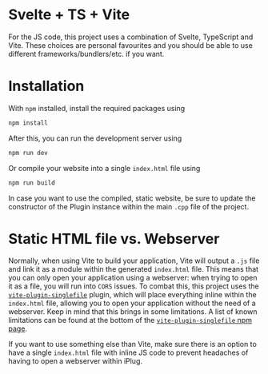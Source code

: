 # Svelte + TS + Vite
For the JS code, this project uses a combination of Svelte, TypeScript and Vite. These choices are personal favourites and you should be able to use different frameworks/bundlers/etc. if you want.

# Installation
With `npm` installed, install the required packages using
```zsh
npm install
```
After this, you can run the development server using
```zsh
npm run dev
```
Or compile your website into a single `index.html` file using
```zsh
npm run build
```
In case you want to use the compiled, static website, be sure to update the constructor of the Plugin instance within the main `.cpp` file of the project.

# Static HTML file vs. Webserver
Normally, when using Vite to build your application, Vite will output a `.js` file and link it as a module within the generated `index.html` file. This means that you can only open your application using a webserver: when trying to open it as a file, you will run into `CORS` issues.
To combat this, this project uses the [`vite-plugin-singlefile`](https://www.npmjs.com/package/vite-plugin-singlefile) plugin, which will place everything inline within the `index.html` file, allowing you to open your application without the need of a webserver. Keep in mind that this brings in some limitations. A list of known limitations can be found at the bottom of the [`vite-plugin-singlefile` npm page](https://www.npmjs.com/package/vite-plugin-singlefile).

If you want to use something else than Vite, make sure there is an option to have a single `index.html` file with inline JS code to prevent headaches of having to open a webserver within iPlug.
